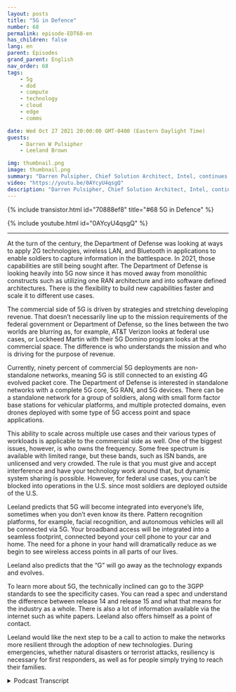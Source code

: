 ```yaml
---
layout: posts
title: "5G in Defence"
number: 68
permalink: episode-EDT68-en
has_children: false
lang: en
parent: Episodes
grand_parent: English
nav_order: 68
tags:
    - 5g
    - dod
    - compute
    - technology
    - cloud
    - edge
    - comms

date: Wed Oct 27 2021 20:00:00 GMT-0400 (Eastern Daylight Time)
guests:
    - Darren W Pulsipher
    - Leeland Brown

img: thumbnail.png
image: thumbnail.png
summary: "Darren Pulsipher, Chief Solution Architect, Intel, continues his discussion with Leeland Brown, Technical Director of 5G, Intel Federal about 5G past, present, and future, with emphasis on its use with the Department of Defense. Part 2 of 2."
video: "https://youtu.be/0AYcyU4qsgQ"
description: "Darren Pulsipher, Chief Solution Architect, Intel, continues his discussion with Leeland Brown, Technical Director of 5G, Intel Federal about 5G past, present, and future, with emphasis on its use with the Department of Defense. Part 2 of 2."
---
```


<div>
{% include transistor.html id="70888ef8" title="#68 5G in Defence" %}

{% include youtube.html id="0AYcyU4qsgQ" %}
</div>

---

At the turn of the century, the Department of Defense was looking at ways to apply 2G technologies, wireless LAN, and Bluetooth in applications to enable soldiers to capture information in the battlespace. In 2021, those capabilities are still being sought after. The Department of Defense is looking heavily into 5G now since it has moved away from monolithic constructs such as utilizing one RAN architecture and into software defined architectures. There is the flexibility to build new capabilities faster and scale it to different use cases.

The commercial side of 5G is driven by strategies and stretching developing revenue. That doesn’t necessarily line up to the mission requirements of the federal government or Department of Defense, so the lines between the two worlds are blurring as, for example, AT&T Verizon looks at federal use cases, or Lockheed Martin with their 5G Domino program looks at the commercial space. The difference is who understands the mission and who is driving for the purpose of revenue.

Currently, ninety percent of commercial 5G deployments are non-standalone networks, meaning 5G is still connected to an existing 4G evolved packet core. The Department of Defense is interested in standalone networks with a complete 5G core, 5G RAN, and 5G devices. There can be a standalone network for a group of soldiers, along with small form factor base stations for vehicular platforms, and multiple protected domains, even drones deployed with some type of 5G access point and space applications.

This ability to scale across multiple use cases and their various types of workloads is applicable to the commercial side as well. One of the biggest issues, however, is who owns the frequency. Some free spectrum is available with limited range, but these bands, such as ISN bands, are unlicensed and very crowded. The rule is that you must give and accept interference and have your technology work around that, but dynamic system sharing is possible. However, for federal use cases, you can’t be blocked into operations in the U.S. since most soldiers are deployed outside of the U.S.

Leeland predicts that 5G will become integrated into everyone’s life, sometimes when you don’t even know its there. Pattern recognition platforms, for example, facial recognition, and autonomous vehicles will all be connected via 5G. Your broadband access will be integrated into a seamless footprint, connected beyond your cell phone to your car and home. The need for a phone in your hand will dramatically reduce as we begin to see wireless access points in all parts of our lives.

Leeland also predicts that the “G” will go away as the technology expands and evolves.

To learn more about 5G, the technically inclined can go to the 3GPP standards to see the specificity cases. You can read a spec and understand the difference between release 14 and release 15 and what that means for the industry as a whole.  There is also a lot of information available via the internet such as white papers. Leeland also offers himself as a point of contact.

Leeland would like the next step to be a call to action to make the networks more resilient through the adoption of new technologies. During emergencies, whether natural disasters or terrorist attacks, resiliency is necessary for first responders, as well as for people simply trying to reach their families.



<details>
<summary> Podcast Transcript </summary>

<p></p>

</details>
